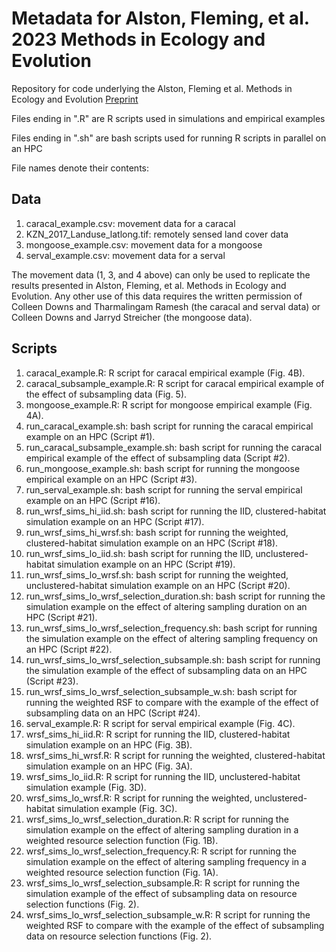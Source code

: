 # Metadata for Alston, Fleming, et al. 2023 Methods in Ecology and Evolution
Repository for code underlying the Alston, Fleming et al. Methods in Ecology and Evolution [Preprint](https://doi.org/10.1101/2022.04.21.489059)

Files ending in ".R" are R scripts used in simulations and empirical examples

Files ending in ".sh" are bash scripts used for running R scripts in parallel on an HPC

File names denote their contents:

## Data

1. caracal_example.csv: movement data for a caracal
2. KZN_2017_Landuse_latlong.tif: remotely sensed land cover data
3. mongoose_example.csv: movement data for a mongoose
4. serval_example.csv: movement data for a serval

The movement data (1, 3, and 4 above) can only be used to replicate the results presented in Alston, Fleming, et al. Methods in Ecology and Evolution. Any other use of this data requires the written permission of Colleen Downs and Tharmalingam Ramesh (the caracal and serval data) or Colleen Downs and Jarryd Streicher (the mongoose data).

## Scripts
1. caracal_example.R: R script for caracal empirical example (Fig. 4B).
2. caracal_subsample_example.R: R script for caracal empirical example of the effect of subsampling data (Fig. 5).
3. mongoose_example.R: R script for mongoose empirical example (Fig. 4A).
4. run_caracal_example.sh: bash script for running the caracal empirical example on an HPC (Script #1).
5. run_caracal_subsample_example.sh: bash script for running the caracal empirical example of the effect of subsampling data (Script #2).
6. run_mongoose_example.sh: bash script for running the mongoose empirical example on an HPC (Script #3).
7. run_serval_example.sh: bash script for running the serval empirical example on an HPC (Script #16).
8. run_wrsf_sims_hi_iid.sh: bash script for running the IID, clustered-habitat simulation example on an HPC (Script #17).
9. run_wrsf_sims_hi_wrsf.sh: bash script for running the weighted, clustered-habitat simulation example on an HPC (Script #18).
10. run_wrsf_sims_lo_iid.sh: bash script for running the IID, unclustered-habitat simulation example on an HPC (Script #19).
11. run_wrsf_sims_lo_wrsf.sh: bash script for running the weighted, unclustered-habitat simulation example on an HPC (Script #20).
12. run_wrsf_sims_lo_wrsf_selection_duration.sh: bash script for running the simulation example on the effect of altering sampling duration on an HPC (Script #21).
13. run_wrsf_sims_lo_wrsf_selection_frequency.sh: bash script for running the simulation example on the effect of altering sampling frequency on an HPC (Script #22).
14. run_wrsf_sims_lo_wrsf_selection_subsample.sh: bash script for running the simulation example of the effect of subsampling data on an HPC (Script #23).
15. run_wrsf_sims_lo_wrsf_selection_subsample_w.sh: bash script for running the weighted RSF to compare with the example of the effect of subsampling data on an HPC (Script #24).
16. serval_example.R: R script for serval empirical example (Fig. 4C).
17. wrsf_sims_hi_iid.R: R script for running the IID, clustered-habitat simulation example on an HPC (Fig. 3B).
18. wrsf_sims_hi_wrsf.R: R script for running the weighted, clustered-habitat simulation example on an HPC (Fig. 3A).
19. wrsf_sims_lo_iid.R: R script for running the IID, unclustered-habitat simulation example (Fig. 3D).
20. wrsf_sims_lo_wrsf.R: R script for running the weighted, unclustered-habitat simulation example (Fig. 3C).
21. wrsf_sims_lo_wrsf_selection_duration.R: R script for running the simulation example on the effect of altering sampling duration in a weighted resource selection function (Fig. 1B).
22. wrsf_sims_lo_wrsf_selection_frequency.R: R script for running the simulation example on the effect of altering sampling frequency in a weighted resource selection function (Fig. 1A).
23. wrsf_sims_lo_wrsf_selection_subsample.R: R script for running the simulation example of the effect of subsampling data on resource selection functions (Fig. 2).
24. wrsf_sims_lo_wrsf_selection_subsample_w.R: R script for running the weighted RSF to compare with the example of the effect of subsampling data on resource selection functions (Fig. 2).
